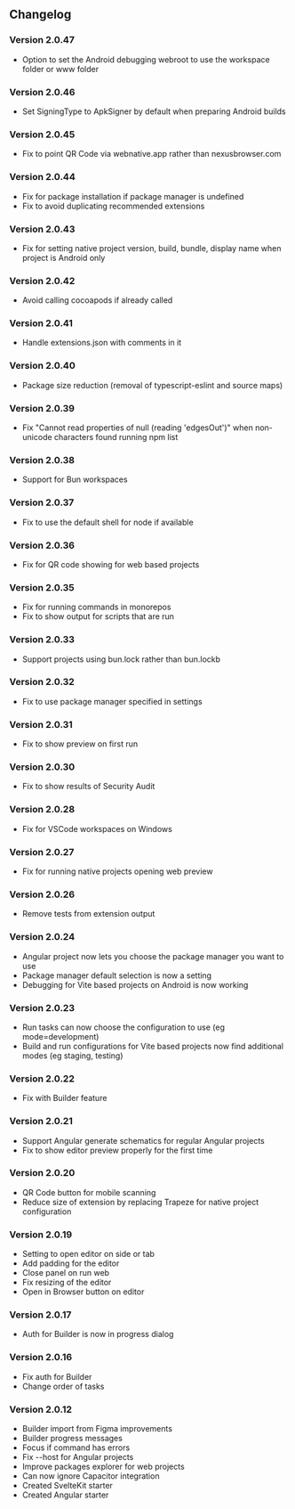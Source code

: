 ## Changelog

### Version 2.0.47

- Option to set the Android debugging webroot to use the workspace folder or www folder

### Version 2.0.46

- Set SigningType to ApkSigner by default when preparing Android builds

### Version 2.0.45

- Fix to point QR Code via webnative.app rather than nexusbrowser.com

### Version 2.0.44

- Fix for package installation if package manager is undefined
- Fix to avoid duplicating recommended extensions

### Version 2.0.43

- Fix for setting native project version, build, bundle, display name when project is Android only

### Version 2.0.42

- Avoid calling cocoapods if already called

### Version 2.0.41

- Handle extensions.json with comments in it

### Version 2.0.40

- Package size reduction (removal of typescript-eslint and source maps)

### Version 2.0.39

- Fix "Cannot read properties of null (reading 'edgesOut')" when non-unicode characters found running npm list

### Version 2.0.38

- Support for Bun workspaces

### Version 2.0.37

- Fix to use the default shell for node if available

### Version 2.0.36

- Fix for QR code showing for web based projects

### Version 2.0.35

- Fix for running commands in monorepos
- Fix to show output for scripts that are run

### Version 2.0.33

- Support projects using bun.lock rather than bun.lockb

### Version 2.0.32

- Fix to use package manager specified in settings

### Version 2.0.31

- Fix to show preview on first run

### Version 2.0.30

- Fix to show results of Security Audit

### Version 2.0.28

- Fix for VSCode workspaces on Windows

### Version 2.0.27

- Fix for running native projects opening web preview

### Version 2.0.26

- Remove tests from extension output

### Version 2.0.24

- Angular project now lets you choose the package manager you want to use
- Package manager default selection is now a setting
- Debugging for Vite based projects on Android is now working

### Version 2.0.23

- Run tasks can now choose the configuration to use (eg mode=development)
- Build and run configurations for Vite based projects now find additional modes (eg staging, testing)

### Version 2.0.22

- Fix with Builder feature

### Version 2.0.21

- Support Angular generate schematics for regular Angular projects
- Fix to show editor preview properly for the first time

### Version 2.0.20

- QR Code button for mobile scanning
- Reduce size of extension by replacing Trapeze for native project configuration

### Version 2.0.19

- Setting to open editor on side or tab
- Add padding for the editor
- Close panel on run web
- Fix resizing of the editor
- Open in Browser button on editor

### Version 2.0.17

- Auth for Builder is now in progress dialog

### Version 2.0.16

- Fix auth for Builder
- Change order of tasks

### Version 2.0.12

- Builder import from Figma improvements
- Builder progress messages
- Focus if command has errors
- Fix --host for Angular projects
- Improve packages explorer for web projects
- Can now ignore Capacitor integration
- Created SvelteKit starter
- Created Angular starter
